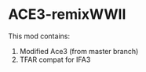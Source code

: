 # ACE3-remixWWII

This mod contains:

1. Modified Ace3 (from master branch)
2. TFAR compat for IFA3
